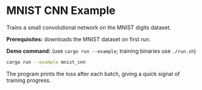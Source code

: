 # MNIST CNN Example

Trains a small convolutional network on the MNIST digits dataset.

**Prerequisites:** downloads the MNIST dataset on first run.

**Demo command:** (use `cargo run --example`; training binaries use `./run.sh`)

```bash
cargo run --example mnist_cnn
```

The program prints the loss after each batch, giving a quick signal of
training progress.
